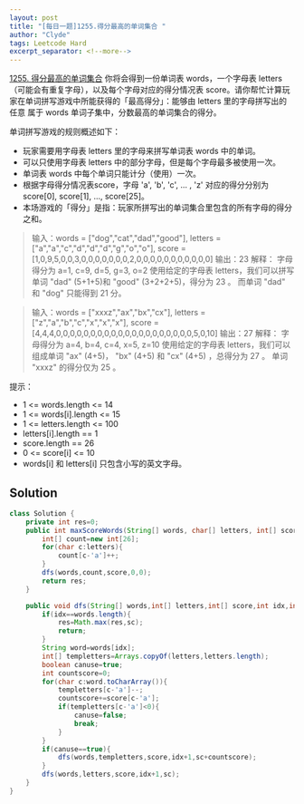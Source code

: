```yaml
---
layout: post
title: "[每日一题]1255.得分最高的单词集合 "
author: "Clyde"
tags: Leetcode Hard
excerpt_separator: <!--more-->
---
```


[1255. 得分最高的单词集合](https://leetcode.cn/problems/maximum-score-words-formed-by-letters/) 你将会得到一份单词表 words，一个字母表 letters （可能会有重复字母），以及每个字母对应的得分情况表 score。请你帮忙计算玩家在单词拼写游戏中所能获得的「最高得分」：能够由 letters 里的字母拼写出的 任意 属于 words 单词子集中，分数最高的单词集合的得分。<!--more-->

单词拼写游戏的规则概述如下：

- 玩家需要用字母表 letters 里的字母来拼写单词表 words 中的单词。
- 可以只使用字母表 letters 中的部分字母，但是每个字母最多被使用一次。
- 单词表 words 中每个单词只能计分（使用）一次。
- 根据字母得分情况表score，字母 'a', 'b', 'c', ... , 'z' 对应的得分分别为 score[0], score[1], ..., score[25]。
- 本场游戏的「得分」是指：玩家所拼写出的单词集合里包含的所有字母的得分之和。

> 输入：words = ["dog","cat","dad","good"], letters = ["a","a","c","d","d","d","g","o","o"], score = [1,0,9,5,0,0,3,0,0,0,0,0,0,0,2,0,0,0,0,0,0,0,0,0,0,0]
> 输出：23
> 解释：
> 字母得分为  a=1, c=9, d=5, g=3, o=2
> 使用给定的字母表 letters，我们可以拼写单词 "dad" (5+1+5)和 "good" (3+2+2+5)，得分为 23 。
> 而单词 "dad" 和 "dog" 只能得到 21 分。

> 输入：words = ["xxxz","ax","bx","cx"], letters = ["z","a","b","c","x","x","x"], score = [4,4,4,0,0,0,0,0,0,0,0,0,0,0,0,0,0,0,0,0,0,0,0,5,0,10]
> 输出：27
> 解释：
> 字母得分为  a=4, b=4, c=4, x=5, z=10
> 使用给定的字母表 letters，我们可以组成单词 "ax" (4+5)， "bx" (4+5) 和 "cx" (4+5) ，总得分为 27 。
> 单词 "xxxz" 的得分仅为 25 。

提示：

- 1 <= words.length <= 14
- 1 <= words[i].length <= 15
- 1 <= letters.length <= 100
- letters[i].length == 1
- score.length == 26
- 0 <= score[i] <= 10
- words[i] 和 letters[i] 只包含小写的英文字母。

## Solution 

```java
class Solution {
    private int res=0;
    public int maxScoreWords(String[] words, char[] letters, int[] score) {
        int[] count=new int[26];
        for(char c:letters){
            count[c-'a']++;
        }
        dfs(words,count,score,0,0);
        return res;
    }

    public void dfs(String[] words,int[] letters,int[] score,int idx,int sc){
        if(idx==words.length){
            res=Math.max(res,sc);
            return;
        }
        String word=words[idx];
        int[] templetters=Arrays.copyOf(letters,letters.length);
        boolean canuse=true;
        int countscore=0;
        for(char c:word.toCharArray()){
            templetters[c-'a']--;
            countscore+=score[c-'a'];
            if(templetters[c-'a']<0){
                canuse=false;
                break;
            }
        }
        if(canuse==true){
            dfs(words,templetters,score,idx+1,sc+countscore);
        }
        dfs(words,letters,score,idx+1,sc);
    }
}
```

